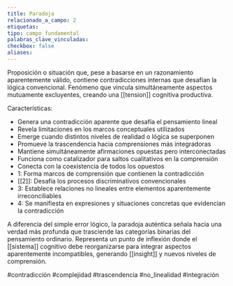 ```yaml
---
title: Paradoja
relacionado_a_campo: 2
etiquetas: 
tipo: campo_fundamental
palabras_clave_vinculadas: 
checkbox: false
aliases:
---
```


Proposición o situación que, pese a basarse en un razonamiento aparentemente válido, contiene contradicciones internas que desafían la lógica convencional. Fenómeno que vincula simultáneamente aspectos mutuamente excluyentes, creando una [[tension]] cognitiva productiva.

Características:
- Genera una contradicción aparente que desafía el pensamiento lineal
- Revela limitaciones en los marcos conceptuales utilizados
- Emerge cuando distintos niveles de realidad o lógica se superponen
- Promueve la trascendencia hacia comprensiones más integradoras
- Mantiene simultáneamente afirmaciones opuestas pero interconectadas
- Funciona como catalizador para saltos cualitativos en la comprensión
- Conecta con la coexistencia de todos los opuestos
- 1: Forma marcos de comprensión que contienen la contradicción
- [[2]]: Desafía los procesos discriminativos convencionales
- 3: Establece relaciones no lineales entre elementos aparentemente irreconciliables
- 4: Se manifiesta en expresiones y situaciones concretas que evidencian la contradicción

A diferencia del simple error lógico, la paradoja auténtica señala hacia una verdad más profunda que trasciende las categorías binarias del pensamiento ordinario. Representa un punto de inflexión donde el [[sistema]] cognitivo debe reorganizarse para integrar aspectos aparentemente incompatibles, generando [[insight]] y nuevos niveles de comprensión.

#contradicción #complejidad #trascendencia #no_linealidad #integración
